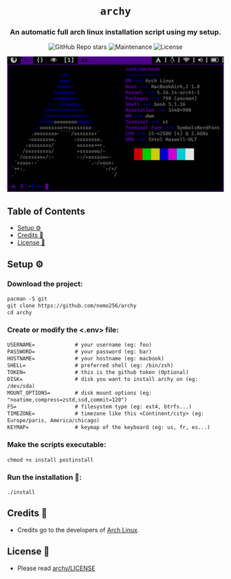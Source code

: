 <div align="center">

# `archy`

<h3>
  An automatic full arch linux installation script using my setup.
</h3>

<!-- Badges -->
![GitHub Repo stars](https://img.shields.io/github/stars/nemo256/archy?style=for-the-badge)
![Maintenance](https://shields.io/maintenance/yes/2022?style=for-the-badge)
![License](https://shields.io/github/license/nemo256/archy?style=for-the-badge)

<!-- Demo image -->
![Demo](demo.gif)

</div>

<!-- TABLE OF CONTENTS -->
## Table of Contents

* [Setup ⚙️](#setup)
* [Credits 🤝](#credits)
* [License 📑](#license)

## Setup ⚙️

### Download the project:
```shell
pacman -S git
git clone https://github.com/nemo256/archy
cd archy
```

### Create or modify the <.env> file:
```shell
USERNAME=             # your username (eg: foo)
PASSWORD=             # your password (eg: bar)
HOSTNAME=             # your hostname (eg: macbook)
SHELL=                # preferred shell (eg: /bin/zsh)
TOKEN=                # this is the github token (Optional)
DISK=                 # disk you want to install archy on (eg: /dev/sda)
MOUNT_OPTIONS=        # disk mount options (eg: "noatime,compress=zstd,ssd,commit=120")
FS=                   # filesystem type (eg: ext4, btrfs...)
TIMEZONE=             # timezone like this <Continent/city> (eg: Europe/paris, America/chicago)
KEYMAP=               # keymap of the keyboard (eg: us, fr, es...)
```

### Make the scripts executable:
```shell
chmod +x install postinstall
```

### Run the installation 🚀:
```shell
./install
```

## Credits 🤝
- Credits go to the developers of [Arch Linux](https://archlinux.org/).

## License 📑
- Please read [archy/LICENSE](https://github.com/nemo256/archy/blob/master/LICENSE)

